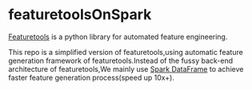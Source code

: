 # featuretoolsOnSpark
[Featuretools](https://github.com/Featuretools/featuretools) is a python library for automated feature engineering.

This repo is a simplified version of featuretools,using  automatic feature generation framework of featuretools.Instead of the fussy back-end architecture of featuretools,We mainly use [Spark DataFrame](http://spark.apache.org/docs/latest/api/python/pyspark.sql.html#pyspark.sql.DataFrame) to achieve faster feature generation process(speed up 10x+).
